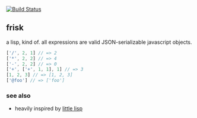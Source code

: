 [![Build Status](https://travis-ci.org/tmcw/frisk.png?branch=master)](https://travis-ci.org/tmcw/frisk)

## frisk

a lisp, kind of. all expressions are valid JSON-serializable javascript objects.

```js
['/', 2, 1] // => 2
['*', 2, 2] // => 4
['-', 2, 2] // => 0
['+', ['+', 1, 1], 1] // => 3
[1, 2, 3] // => [1, 2, 3]
['@foo'] // => ['foo']
```

### see also

* heavily inspired by [little lisp](https://github.com/maryrosecook/littlelisp)
